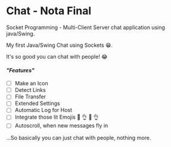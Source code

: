 # Chat - Nota Final
Socket Programming - Multi-Client Server chat application using java/Swing.

My first Java/Swing Chat using Sockets :grin:.

It's so good you can chat with people! :joy:

#### *"*Features*"*
- [ ] Make an Icon
- [ ] Detect Links
- [ ] File Transfer
- [ ] Extended Settings
- [ ] Automatic Log for Host
- [ ] Integrate those lit Emojis :100: :ok_hand: :100: :ok_hand:
- [ ] Autoscroll, when new messages fly in

...So basically you can just chat with people, nothing more.  
